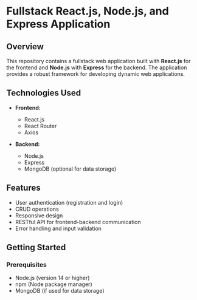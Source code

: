 # Fullstack React.js, Node.js, and Express Application

## Overview

This repository contains a fullstack web application built with **React.js** for the frontend and **Node.js** with **Express** for the backend. The application provides a robust framework for developing dynamic web applications.

## Technologies Used

- **Frontend:**
  - React.js
  - React Router
  - Axios

- **Backend:**
  - Node.js
  - Express
  - MongoDB (optional for data storage)

## Features

- User authentication (registration and login)
- CRUD operations
- Responsive design
- RESTful API for frontend-backend communication
- Error handling and input validation

## Getting Started

### Prerequisites

- Node.js (version 14 or higher)
- npm (Node package manager)
- MongoDB (if used for data storage)


